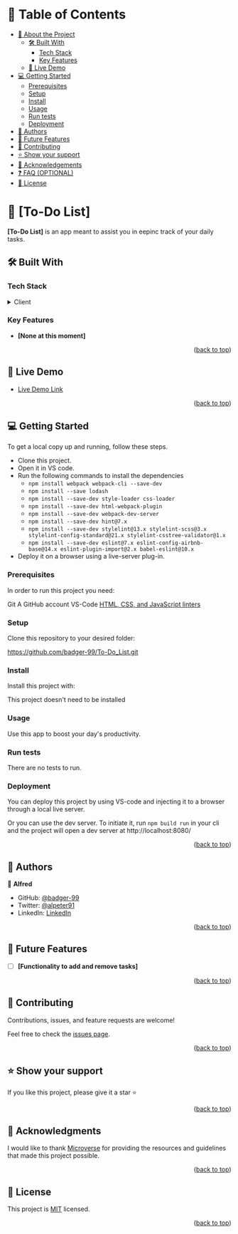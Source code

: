 <a name="readme-top"></a>

# 📗 Table of Contents

- [📖 About the Project](#about-project)
  - [🛠 Built With](#built-with)
    - [Tech Stack](#tech-stack)
    - [Key Features](#key-features)
  - [🚀 Live Demo](#live-demo)
- [💻 Getting Started](#getting-started)
  - [Prerequisites](#prerequisites)
  - [Setup](#setup)
  - [Install](#install)
  - [Usage](#usage)
  - [Run tests](#run-tests)
  - [Deployment](#deployment)
- [👥 Authors](#authors)
- [🔭 Future Features](#future-features)
- [🤝 Contributing](#contributing)
- [⭐️ Show your support](#support)
- [🙏 Acknowledgements](#acknowledgements)
- [❓ FAQ (OPTIONAL)](#faq)
- [📝 License](#license)

# 📖 [To-Do List] <a name="about-project"></a>

**[To-Do List]** is an app meant to assist you in eepinc track of your daily tasks.

## 🛠 Built With <a name="built-with"></a>

### Tech Stack <a name="tech-stack"></a>

<details>
  <summary>Client</summary>
  <ul>
    <li><a href="https://developer.mozilla.org/en-US/docs/Web/HTML">HTML</a></li>
    <li><a href="https://developer.mozilla.org/en-US/docs/Web/CSS">CSS</a></li>
    <li><a href="https://developer.mozilla.org/en-US/docs/Web/javascript">JavaScript</a></li>
    <li><a href="https://webpack.js.org/">Webpack</a></li>
  </ul>
</details>

### Key Features <a name="key-features"></a>

- **[None at this moment]**

<p align="right">(<a href="#readme-top">back to top</a>)</p>

## 🚀 Live Demo <a name="live-demo"></a>

- [Live Demo Link](https://badger-99.github.io/To-Do_List/)

<p align="right">(<a href="#readme-top">back to top</a>)</p>

## 💻 Getting Started <a name="getting-started"></a>

To get a local copy up and running, follow these steps.

- Clone this project.
- Open it in VS code.
- Run the following commands to install the dependencies
  * `npm install webpack webpack-cli --save-dev`
  * `npm install --save lodash`
  * `npm install --save-dev style-loader css-loader`
  * `npm install --save-dev html-webpack-plugin`
  * `npm install --save-dev webpack-dev-server`
  * `npm install --save-dev hint@7.x`
  * `npm install --save-dev stylelint@13.x stylelint-scss@3.x stylelint-config-standard@21.x stylelint-csstree-validator@1.x`
  * `npm install --save-dev eslint@7.x eslint-config-airbnb-base@14.x eslint-plugin-import@2.x babel-eslint@10.x`
- Deploy it on a browser using a live-server plug-in.

### Prerequisites

In order to run this project you need:

Git
A GitHub account
VS-Code
<a href="https://github.com/microverseinc/linters-config/tree/master/html-css-js">HTML, CSS, and JavaScript linters</a>

### Setup

Clone this repository to your desired folder:

https://github.com/badger-99/To-Do_List.git

### Install

Install this project with:

This project doesn't need to be installed

### Usage

Use this app to boost your day's productivity.

### Run tests

There are no tests to run.

### Deployment

You can deploy this project by using VS-code and injecting it to a browser through a local live server.

Or you can use the dev server. To initiate it, run `npm build run` in your cli and the project will open a dev server at http://localhost:8080/

<p align="right">(<a href="#readme-top">back to top</a>)</p>

## 👥 Authors <a name="authors"></a>

👤 **Alfred**

- GitHub: [@badger-99](https://github.com/badger-99)
- Twitter: [@alpeter91](https://twitter.com/alpeter9)
- LinkedIn: [LinkedIn](https://www.linkedin.com/in/alpeter91-7b41a0270/
)

<p align="right">(<a href="#readme-top">back to top</a>)</p>

## 🔭 Future Features <a name="future-features"></a>

- [ ] **[Functionality to add and remove tasks]**

<p align="right">(<a href="#readme-top">back to top</a>)</p>

## 🤝 Contributing <a name="contributing"></a>

Contributions, issues, and feature requests are welcome!

Feel free to check the [issues page](https://github.com/badger-99/To-Do_List/issues).

<p align="right">(<a href="#readme-top">back to top</a>)</p>

## ⭐️ Show your support <a name="support"></a>

If you like this project, please give it a star ⭐️

<p align="right">(<a href="#readme-top">back to top</a>)</p>

## 🙏 Acknowledgments <a name="acknowledgements"></a>

I would like to thank <a href="https://www.microverse.org/">Microverse</a> for providing the resources and guidelines that made this project possible.

<p align="right">(<a href="#readme-top">back to top</a>)</p>

## 📝 License <a name="license"></a>

This project is [MIT](./LICENSE) licensed.

<p align="right">(<a href="#readme-top">back to top</a>)</p>
